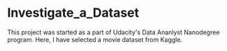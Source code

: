 # Investigate_a_Dataset
This project was started as a part of Udacity's Data Ananlyst Nanodegree program. Here, I have selected a movie dataset from Kaggle. 
